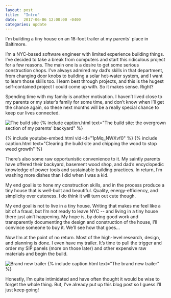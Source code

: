 ```yaml
---
layout: post
title:  "Intro"
date:   2017-06-06 12:00:00 -0400
categories: update
---
```


I'm building a tiny house on an 18-foot trailer at my parents' place in Baltimore.

<!--more-->

I’m a NYC-based software engineer with limited experience building things. I’ve decided to take a break from computers and start this ridiculous project for a few reasons. The main one is a desire to get some serious construction chops. I’ve always admired my dad’s skills in that department, from changing door knobs to building a solar hot-water system, and I want to learn those skills too. I learn best through projects, and this is the hugest self-contained project I could come up with. So it makes sense. Right?
 
Spending time with my family is another motivation. I haven’t lived close to my parents or my sister’s family for some time, and don’t know when I’ll get the chance again, so these next months will be a really special chance to keep our lives connected.

![The build site](https://farm5.staticflickr.com/4274/34069241804_c6c40c19fc_h.jpg)
{% include caption.html text="The build site: the overgrown section of my parents' backyard" %}

{% include youtube-embed.html vid-id="1pMq_NWXvf0" %}
{% include caption.html text="Clearing the build site and chipping the wood to stop weed growth" %}
 
There’s also some raw opportunistic convenience to it. My saintly parents have offered their backyard, basement wood shop, and dad’s encyclopedic knowledge of power tools and sustainable building practices. In return, I’m washing more dishes than I did when I was a kid.
 
My end goal is to hone my construction skills, and in the process produce a tiny house that is well-built and beautiful. Quality, energy-efficiency, and simplicity over cuteness. I do think it will turn out cute though.
 
My end goal is not to live in a tiny house. Writing that makes me feel like a bit of a fraud, but I’m not ready to leave NYC -- and living in a tiny house there just ain’t happening. My hope is, by doing good work and transparently documenting the design and construction of the house, I’ll convince someone to buy it. We’ll see how that goes...
 
Now I’m at the point of no return. Most of the high-level research, design, and planning is done. I even have my trailer. It’s time to pull the trigger and order my SIP panels (more on those later) and other expensive raw materials and begin the build.

![Brand new trailer](https://farm5.staticflickr.com/4223/34871652736_26a05c8e47_h.jpg)
{% include caption.html text="The brand new trailer" %}
 
Honestly, I’m quite intimidated and have often thought it would be wise to forget the whole thing. But, I’ve already put up this blog post so I guess I’ll just keep going!
